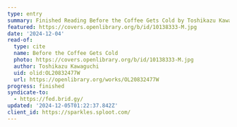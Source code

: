 ```yaml
---
type: entry
summary: Finished Reading Before the Coffee Gets Cold by Toshikazu Kawaguchi
featured: https://covers.openlibrary.org/b/id/10138333-M.jpg
date: '2024-12-04'
read-of:
  type: cite
  name: Before the Coffee Gets Cold
  photo: https://covers.openlibrary.org/b/id/10138333-M.jpg
  author: Toshikazu Kawaguchi
  uid: olid:OL20832477W
  url: https://openlibrary.org/works/OL20832477W
progress: finished
syndicate-to:
  - https://fed.brid.gy/
updated: '2024-12-05T01:22:37.842Z'
client_id: https://sparkles.sploot.com/
---
```


